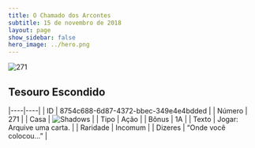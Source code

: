 ```yaml
---
title: O Chamado dos Arcontes
subtitle: 15 de novembro de 2018
layout: page
show_sidebar: false
hero_image: ../hero.png
---
```


![271](https://cdn.keyforgegame.com/media/card_front/pt/341_271_3CCM38JM8932_pt.png)

## Tesouro Escondido

|----|----|
| ID | 8754c688-6d87-4372-bbec-349e4e4bdded |
| Número | 271 |
| Casa | ![Shadows](https://archonarcana.com/images/thumb/e/ee/Shadows.png/22px-Shadows.png "Sombras") |
| Tipo | Ação |
| Bônus | 1A |
| Texto | Jogar: Arquive uma carta. |
| Raridade | Incomum |
| Dizeres | “Onde você colocou…” |
